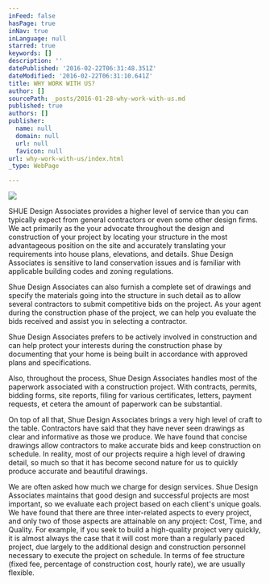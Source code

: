 ```yaml
---
inFeed: false
hasPage: true
inNav: true
inLanguage: null
starred: true
keywords: []
description: ''
datePublished: '2016-02-22T06:31:48.351Z'
dateModified: '2016-02-22T06:31:10.641Z'
title: WHY WORK WITH US?
author: []
sourcePath: _posts/2016-01-28-why-work-with-us.md
published: true
authors: []
publisher:
  name: null
  domain: null
  url: null
  favicon: null
url: why-work-with-us/index.html
_type: WebPage

---
```

![](https://the-grid-user-content.s3-us-west-2.amazonaws.com/eb7831a5-513d-46cd-b6d3-3fe33ca56c1a.png)

SHUE Design Associates provides a higher level of service than you can typically expect from general contractors or even some other design firms.  We act primarily as the your advocate throughout the design and construction of your project by locating your structure in the most advantageous position on the site and accurately translating your requirements into house plans, elevations, and details.  Shue Design Associates is sensitive to land conservation issues and is familiar with applicable building codes and zoning regulations.

Shue Design Associates can also furnish a complete set of drawings and specify the materials going into the structure in such detail as to allow several contractors to submit competitive bids on the project.  As your agent during the construction phase of the project, we can help you evaluate the bids received and assist you in selecting a contractor.

Shue Design Associates prefers to be actively involved in construction and can help protect your interests during the construction phase by documenting that your home is being built in accordance with approved plans and specifications.

Also, throughout the process, Shue Design Associates handles most of the paperwork associated with a construction project.  With contracts, permits, bidding forms, site reports, filing for various certificates, letters, payment requests, et cetera the amount of paperwork can be substantial.

On top of all that, Shue Design Associates brings a very high level of craft to the table.  Contractors have said that they have never seen drawings as clear and informative as those we produce.  We have found that concise drawings allow contractors to make accurate bids and keep construction on schedule.  In reality, most of our projects require a high level of drawing detail, so much so that it has become second nature for us to quickly produce accurate and beautiful drawings.

We are often asked how much we charge for design services.  Shue Design Associates maintains that good design and successful projects are most important, so we evaluate each project based on each client's unique goals.  We have found that there are three inter-related aspects to every project, and only two of those aspects are attainable on any project:  Cost, Time, and Quality.  For example, if you seek to build a high-quality project very quickly, it is almost always the case that it will cost more than a regularly paced project, due largely to the additional design and construction personnel necessary to execute the project on schedule.  In terms of fee structure (fixed fee, percentage of construction cost, hourly rate), we are usually flexible.